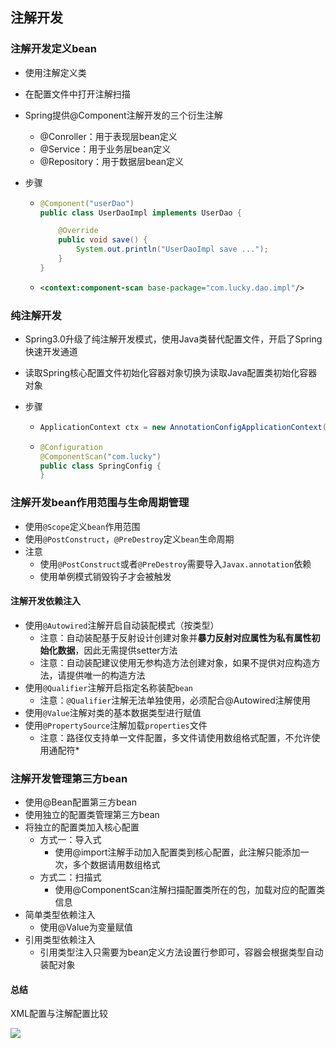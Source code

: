 ## 注解开发

### 注解开发定义bean

- 使用注解定义类
- 在配置文件中打开注解扫描
- Spring提供@Component注解开发的三个衍生注解
  - @Conroller：用于表现层bean定义
  - @Service：用于业务层bean定义
  - @Repository：用于数据层bean定义

- 步骤

  - ```java
    @Component("userDao")
    public class UserDaoImpl implements UserDao {
    
        @Override
        public void save() {
            System.out.println("UserDaoImpl save ...");
        }
    }
    ```

  - ```xml
    <context:component-scan base-package="com.lucky.dao.impl"/>
    ```



### 纯注解开发

- Spring3.0升级了纯注解开发模式，使用Java类替代配置文件，开启了Spring快速开发通道

- 读取Spring核心配置文件初始化容器对象切换为读取Java配置类初始化容器对象

- 步骤

  - ```java
    ApplicationContext ctx = new AnnotationConfigApplicationContext(SpringConfig.class);
    ```

  - ```java
    @Configuration
    @ComponentScan("com.lucky")
    public class SpringConfig {
    }
    ```

    



### 注解开发bean作用范围与生命周期管理

- 使用`@Scope`定义`bean`作用范围
- 使用`@PostConstruct`，`@PreDestroy`定义`bean`生命周期
- 注意
  - 使用`@PostConstruct`或者`@PreDestroy`需要导入`Javax.annotation`依赖
  - 使用单例模式销毁钩子才会被触发



#### 注解开发依赖注入

- 使用`@Autowired`注解开启自动装配模式（按类型）
	- 注意：自动装配基于反射设计创建对象并**暴力反射对应属性为私有属性初始化数据**，因此无需提供setter方法
	- 注意：自动装配建议使用无参构造方法创建对象，如果不提供对应构造方法，请提供唯一的构造方法
- 使用`@Qualifier`注解开启指定名称装配`bean`
	- 注意：`@Qualifier`注解无法单独使用，必须配合@Autowired注解使用
- 使用`@Value`注解对类的基本数据类型进行赋值
- 使用`@PropertySource`注解加载`properties`文件
	- 注意：路径仅支持单一文件配置，多文件请使用数组格式配置，不允许使用通配符*

### 注解开发管理第三方bean

- 使用@Bean配置第三方bean
- 使用独立的配置类管理第三方bean
- 将独立的配置类加入核心配置
  - 方式一：导入式
    - 使用@import注解手动加入配置类到核心配置，此注解只能添加一次，多个数据请用数组格式
  - 方式二：扫描式
    - 使用@ComponentScan注解扫描配置类所在的包，加载对应的配置类信息
- 简单类型依赖注入
  - 使用@Value为变量赋值
- 引用类型依赖注入
  - 引用类型注入只需要为bean定义方法设置行参即可，容器会根据类型自动装配对象

#### 总结

XML配置与注解配置比较

![](./images/XML配置与注解配置比较.jpg)

